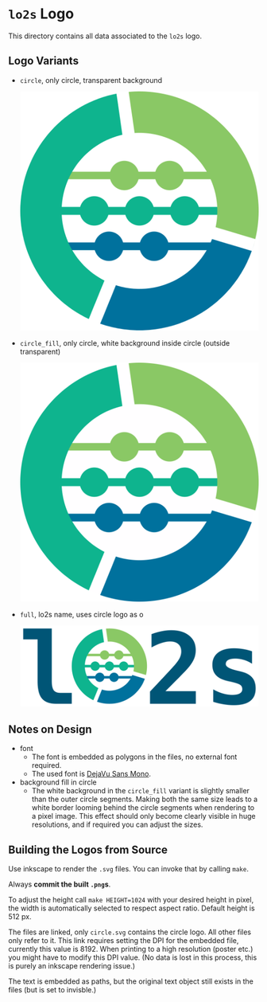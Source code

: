 # `lo2s` Logo
This directory contains all data associated to the `lo2s` logo.

## Logo Variants
- `circle`, only circle, transparent background

  ![lo2s logo circle](./circle.png)

- `circle_fill`, only circle, white background inside circle (outside transparent)

  ![lo2s logo circle fill](./circle_fill.png)

- `full`, lo2s name, uses circle logo as o

  ![lo2s logo full](./full.png)
  
## Notes on Design
- font
  - The font is embedded as polygons in the files, no external font required.
  - The used font is [DejaVu Sans Mono](https://dejavu-fonts.github.io/).
- background fill in circle
  - The white background in the `circle_fill` variant is slightly smaller than the outer circle segments.
    Making both the same size leads to a white border looming behind the circle segments when rendering to a pixel image.
    This effect should only become clearly visible in huge resolutions, and if required you can adjust the sizes.

## Building the Logos from Source
Use inkscape to render the `.svg` files.
You can invoke that by calling `make`.

Always **commit the built `.png`s**.

To adjust the height call `make HEIGHT=1024` with your desired height in pixel,
the width is automatically selected to respect aspect ratio.
Default height is 512 px.

The files are linked, only `circle.svg` contains the circle logo.
All other files only refer to it.
This link requires setting the DPI for the embedded file, currently this value is 8192.
When printing to a high resolution (poster etc.) you might have to modify this DPI value.
(No data is lost in this process, this is purely an inkscape rendering issue.)

The text is embedded as paths,
but the original text object still exists in the files (but is set to invisble.)

